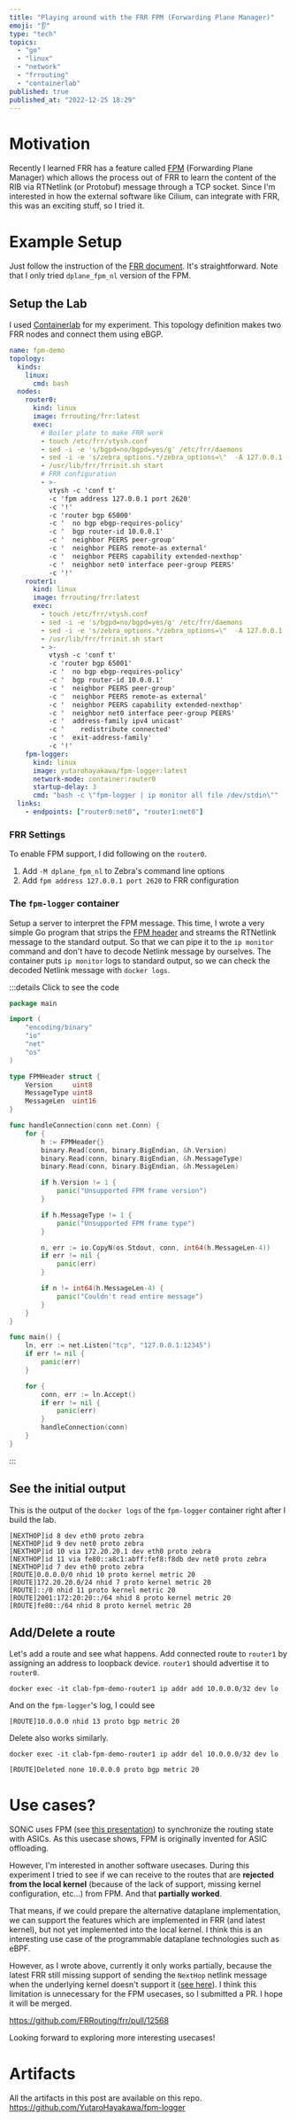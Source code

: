 ```yaml
---
title: "Playing around with the FRR FPM (Forwarding Plane Manager)"
emoji: "👂"
type: "tech"
topics:
  - "go"
  - "linux"
  - "network"
  - "frrouting"
  - "containerlab"
published: true
published_at: "2022-12-25 18:29"
---
```


# Motivation
Recently I learned FRR has a feature called [FPM](https://docs.frrouting.org/projects/dev-guide/en/latest/fpm.html) (Forwarding Plane Manager) which allows the process out of FRR to learn the content of the RIB via RTNetlink (or Protobuf) message through a TCP socket. Since I'm interested in how the external software like Cilium, can integrate with FRR, this was an exciting stuff, so I tried it.

# Example Setup
Just follow the instruction of the [FRR document](https://docs.frrouting.org/projects/dev-guide/en/latest/fpm.html#dplane-fpm-nl). It's straightforward. Note that I only tried `dplane_fpm_nl` version of the FPM.

## Setup the Lab
I used [Containerlab](https://containerlab.dev/) for my experiment. This topology definition makes two FRR nodes and connect them using eBGP.

```yaml
name: fpm-demo
topology:
  kinds:
    linux:
      cmd: bash
  nodes:
    router0:
      kind: linux
      image: frrouting/frr:latest
      exec:
        # Boiler plate to make FRR work
        - touch /etc/frr/vtysh.conf
        - sed -i -e 's/bgpd=no/bgpd=yes/g' /etc/frr/daemons
        - sed -i -e 's/zebra_options.*/zebra_options=\"  -A 127.0.0.1 -s 90000000 -M dplane_fpm_nl\"/g' /etc/frr/daemons
        - /usr/lib/frr/frrinit.sh start
        # FRR configuration
        - >-
          vtysh -c 'conf t'
          -c 'fpm address 127.0.0.1 port 2620'
          -c '!'
          -c 'router bgp 65000'
          -c '  no bgp ebgp-requires-policy'
          -c '  bgp router-id 10.0.0.1'
          -c '  neighbor PEERS peer-group'
          -c '  neighbor PEERS remote-as external'
          -c '  neighbor PEERS capability extended-nexthop'
          -c '  neighbor net0 interface peer-group PEERS'
          -c '!'
    router1:
      kind: linux
      image: frrouting/frr:latest
      exec:
        - touch /etc/frr/vtysh.conf
        - sed -i -e 's/bgpd=no/bgpd=yes/g' /etc/frr/daemons
        - sed -i -e 's/zebra_options.*/zebra_options=\"  -A 127.0.0.1 -s 90000000 -M dplane_fpm_nl\"/g' /etc/frr/daemons
        - /usr/lib/frr/frrinit.sh start
        - >-
          vtysh -c 'conf t'
          -c 'router bgp 65001'
          -c '  no bgp ebgp-requires-policy'
          -c '  bgp router-id 10.0.0.1'
          -c '  neighbor PEERS peer-group'
          -c '  neighbor PEERS remote-as external'
          -c '  neighbor PEERS capability extended-nexthop'
          -c '  neighbor net0 interface peer-group PEERS'
          -c '  address-family ipv4 unicast'
          -c '    redistribute connected'
          -c '  exit-address-family'
          -c '!'
    fpm-logger:
      kind: linux
      image: yutarohayakawa/fpm-logger:latest
      network-mode: container:router0
      startup-delay: 3
      cmd: "bash -c \"fpm-logger | ip monitor all file /dev/stdin\""
  links:
    - endpoints: ["router0:net0", "router1:net0"]
```

### FRR Settings
To enable FPM support, I did following on the `router0`.
1. Add `-M dplane_fpm_nl` to Zebra's command line options
2. Add `fpm address 127.0.0.1 port 2620` to FRR configuration

### The `fpm-logger` container
Setup a server to interpret the FPM message. This time, I wrote a very simple Go program that strips the [FPM header](https://docs.frrouting.org/projects/dev-guide/en/latest/fpm.html#dplane-fpm-nl) and streams the RTNetlink message to the standard output. So that we can pipe it to the `ip monitor` command and don't have to decode Netlink message by ourselves. The container puts `ip monitor` logs to standard output, so we can check the decoded Netlink message with `docker logs`.

:::details Click to see the code
```go
package main

import (
	"encoding/binary"
	"io"
	"net"
	"os"
)

type FPMHeader struct {
	Version     uint8
	MessageType uint8
	MessageLen  uint16
}

func handleConnection(conn net.Conn) {
	for {
		h := FPMHeader{}
		binary.Read(conn, binary.BigEndian, &h.Version)
		binary.Read(conn, binary.BigEndian, &h.MessageType)
		binary.Read(conn, binary.BigEndian, &h.MessageLen)

		if h.Version != 1 {
			panic("Unsupported FPM frame version")
		}

		if h.MessageType != 1 {
			panic("Unsupported FPM frame type")
		}

		n, err := io.CopyN(os.Stdout, conn, int64(h.MessageLen-4))
		if err != nil {
			panic(err)
		}

		if n != int64(h.MessageLen-4) {
			panic("Couldn't read entire message")
		}
	}
}

func main() {
	ln, err := net.Listen("tcp", "127.0.0.1:12345")
	if err != nil {
		panic(err)
	}

	for {
		conn, err := ln.Accept()
		if err != nil {
			panic(err)
		}
		handleConnection(conn)
	}
}
```
:::

## See the initial output
This is the output of the `docker logs` of the `fpm-logger` container right after I build the lab.

```
[NEXTHOP]id 8 dev eth0 proto zebra
[NEXTHOP]id 9 dev net0 proto zebra
[NEXTHOP]id 10 via 172.20.20.1 dev eth0 proto zebra
[NEXTHOP]id 11 via fe80::a8c1:abff:fef8:f8db dev net0 proto zebra
[NEXTHOP]id 7 dev eth0 proto zebra
[ROUTE]0.0.0.0/0 nhid 10 proto kernel metric 20
[ROUTE]172.20.20.0/24 nhid 7 proto kernel metric 20
[ROUTE]::/0 nhid 11 proto kernel metric 20
[ROUTE]2001:172:20:20::/64 nhid 8 proto kernel metric 20
[ROUTE]fe80::/64 nhid 8 proto kernel metric 20
```

## Add/Delete a route
Let's add a route and see what happens. Add connected route to `router1` by assigning an address to loopback device. `router1` should advertise it to `router0`.

```
docker exec -it clab-fpm-demo-router1 ip addr add 10.0.0.0/32 dev lo
```

And on the `fpm-logger`'s log, I could see
```
[ROUTE]10.0.0.0 nhid 13 proto bgp metric 20
```

Delete also works similarly.

```
docker exec -it clab-fpm-demo-router1 ip addr del 10.0.0.0/32 dev lo
```

```
[ROUTE]Deleted none 10.0.0.0 proto bgp metric 20
```

# Use cases?
SONiC uses FPM (see [this presentation](https://f990335bdbb4aebc3131-b23f11c2c6da826ceb51b46551bfafdc.ssl.cf2.rackcdn.com/images/1d66e872946c15dc71031301994daba0cf21512f.pdf)) to synchronize the routing state with ASICs. As this usecase shows, FPM is originally invented for ASIC offloading.

However, I'm interested in another software usecases. During this experiment I tried to see if we can receive to the routes that are **rejected from the local kernel** (because of the lack of support, missing kernel configuration, etc...) from FPM. And that **partially worked**.

That means, if we could prepare the alternative dataplane implementation, we can support the features which are implemented in FRR (and latest kernel), but not yet implemented into the local kernel. I think this is an interesting use case of the programmable dataplane technologies such as eBPF.

However, as I wrote above, currently it only works partially, because the latest FRR still missing support of sending the `NextHop` netlink message when the underlying kernel doesn't support it ([see here](https://github.com/FRRouting/frr/blob/7b78f6c87f8e1e8cb6804ef7e8ea7dac43836593/zebra/rt_netlink.c#L2162-L2165)). I think this limitation is unnecessary for the FPM usecases, so I submitted a PR. I hope it will be merged.

https://github.com/FRRouting/frr/pull/12568

Looking forward to exploring more interesting usecases!

# Artifacts
All the artifacts in this post are available on this repo.
https://github.com/YutaroHayakawa/fpm-logger
